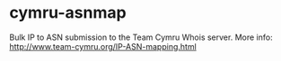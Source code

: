 # cymru-asnmap
Bulk IP to ASN submission to the Team Cymru Whois server. More info: http://www.team-cymru.org/IP-ASN-mapping.html

